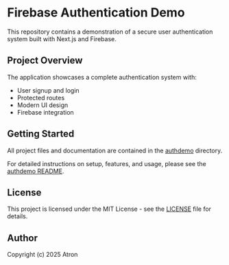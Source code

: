 # Firebase Authentication Demo

This repository contains a demonstration of a secure user authentication system built with Next.js and Firebase.

## Project Overview

The application showcases a complete authentication system with:
- User signup and login
- Protected routes
- Modern UI design
- Firebase integration

## Getting Started

All project files and documentation are contained in the [authdemo](./authdemo) directory.

For detailed instructions on setup, features, and usage, please see the [authdemo README](./authdemo/README.md).

## License

This project is licensed under the MIT License - see the [LICENSE](./LICENSE) file for details.

## Author

Copyright (c) 2025 Atron 